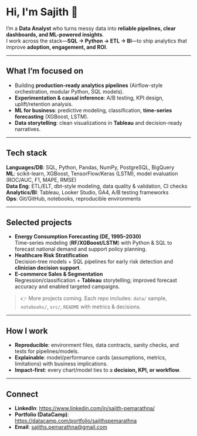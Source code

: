 # Hi, I'm Sajith 👋

I’m a **Data Analyst** who turns messy data into **reliable pipelines, clear dashboards, and ML-powered insights**.  
I work across the stack—**SQL → Python → ETL → BI**—to ship analytics that improve **adoption, engagement, and ROI**.

---

## What I’m focused on
- Building **production-ready analytics pipelines** (Airflow-style orchestration, modular Python, SQL models).
- **Experimentation & causal inference**: A/B testing, KPI design, uplift/retention analysis.
- **ML for business**: predictive modeling, classification, **time-series forecasting** (XGBoost, LSTM).
- **Data storytelling**: clean visualizations in **Tableau** and decision-ready narratives.

---

## Tech stack
**Languages/DB**: SQL, Python, Pandas, NumPy, PostgreSQL, BigQuery  
**ML**: scikit-learn, XGBoost, TensorFlow/Keras (LSTM), model evaluation (ROC/AUC, F1, MAPE, RMSE)  
**Data Eng**: ETL/ELT, dbt-style modeling, data quality & validation, CI checks  
**Analytics/BI**: Tableau, Looker Studio, GA4, A/B testing frameworks  
**Ops**: Git/GitHub, notebooks, reproducible environments

---

## Selected projects
- **Energy Consumption Forecasting (DE, 1995–2030)**  
  Time-series modeling (**RF/XGBoost/LSTM**) with Python & SQL to forecast national demand and support policy planning.
- **Healthcare Risk Stratification**  
  Decision-tree models + SQL pipelines for early risk detection and **clinician decision support**.
- **E-commerce Sales & Segmentation**  
  Regression/classification + **Tableau** storytelling; improved forecast accuracy and enabled targeted campaigns.

> 👉 More projects coming. Each repo includes: `data/` sample, `notebooks/`, `src/`, `README` with metrics & decisions.

---

## How I work
- **Reproducible**: environment files, data contracts, sanity checks, and tests for pipelines/models.  
- **Explainable**: model/performance cards (assumptions, metrics, limitations) with business implications.  
- **Impact-first**: every chart/model ties to a **decision, KPI, or workflow**.

---

## Connect
- **LinkedIn**: https://www.linkedin.com/in/sajith-pemarathna/  
- **Portfolio (DataCamp)**: https://datacamp.com/portfolio/sajithspemarathna  
- **Email**: sajiths.pemarathna@gmail.com

<!-- Optional badges: uncomment if you like -->
<!--
![GitHub Streak](https://streak-stats.demolab.com?user=Sajithpemarathna&theme=default)
![Top Langs](https://github-readme-stats.vercel.app/api/top-langs/?username=Sajithpemarathna&layout=compact)
-->
